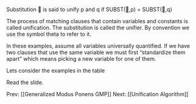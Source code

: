 ﻿Substitution  is said to unify p and q if SUBST(,p) = SUBST(,q)

The process of matching clauses that contain variables and constants is called unification. The substitution is called the unifier. By convention we use the symbol theta to refer to it.

In these examples,  assume all variables universally quantified.
If we have two clauses that use the same variable we must first “standardize them apart” which means picking a new variable for one of them.

Lets consider the examples in the table

Read the slide.


Prev: [[Generalized Modus Ponens GMP]]
Next: [[Unification Algorithm]]